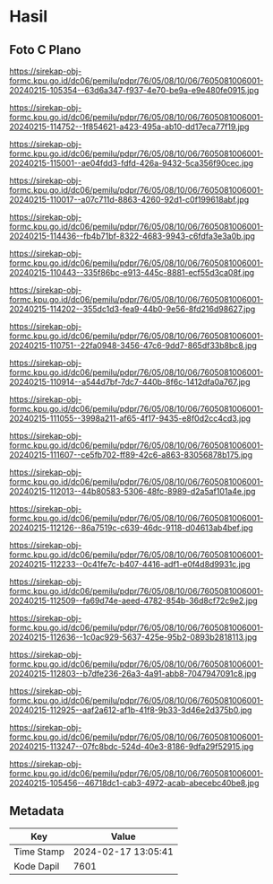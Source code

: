 # Hasil

## Foto C Plano

https://sirekap-obj-formc.kpu.go.id/dc06/pemilu/pdpr/76/05/08/10/06/7605081006001-20240215-105354--63d6a347-f937-4e70-be9a-e9e480fe0915.jpg

https://sirekap-obj-formc.kpu.go.id/dc06/pemilu/pdpr/76/05/08/10/06/7605081006001-20240215-114752--1f854621-a423-495a-ab10-dd17eca77f19.jpg

https://sirekap-obj-formc.kpu.go.id/dc06/pemilu/pdpr/76/05/08/10/06/7605081006001-20240215-115001--ae04fdd3-fdfd-426a-9432-5ca356f90cec.jpg

https://sirekap-obj-formc.kpu.go.id/dc06/pemilu/pdpr/76/05/08/10/06/7605081006001-20240215-110017--a07c711d-8863-4260-92d1-c0f199618abf.jpg

https://sirekap-obj-formc.kpu.go.id/dc06/pemilu/pdpr/76/05/08/10/06/7605081006001-20240215-114436--fb4b71bf-8322-4683-9943-c6fdfa3e3a0b.jpg

https://sirekap-obj-formc.kpu.go.id/dc06/pemilu/pdpr/76/05/08/10/06/7605081006001-20240215-110443--335f86bc-e913-445c-8881-ecf55d3ca08f.jpg

https://sirekap-obj-formc.kpu.go.id/dc06/pemilu/pdpr/76/05/08/10/06/7605081006001-20240215-114202--355dc1d3-fea9-44b0-9e56-8fd216d98627.jpg

https://sirekap-obj-formc.kpu.go.id/dc06/pemilu/pdpr/76/05/08/10/06/7605081006001-20240215-110751--22fa0948-3456-47c6-9dd7-865df33b8bc8.jpg

https://sirekap-obj-formc.kpu.go.id/dc06/pemilu/pdpr/76/05/08/10/06/7605081006001-20240215-110914--a544d7bf-7dc7-440b-8f6c-1412dfa0a767.jpg

https://sirekap-obj-formc.kpu.go.id/dc06/pemilu/pdpr/76/05/08/10/06/7605081006001-20240215-111055--3998a211-af65-4f17-9435-e8f0d2cc4cd3.jpg

https://sirekap-obj-formc.kpu.go.id/dc06/pemilu/pdpr/76/05/08/10/06/7605081006001-20240215-111607--ce5fb702-ff89-42c6-a863-83056878b175.jpg

https://sirekap-obj-formc.kpu.go.id/dc06/pemilu/pdpr/76/05/08/10/06/7605081006001-20240215-112013--44b80583-5306-48fc-8989-d2a5af101a4e.jpg

https://sirekap-obj-formc.kpu.go.id/dc06/pemilu/pdpr/76/05/08/10/06/7605081006001-20240215-112126--86a7519c-c639-46dc-9118-d04613ab4bef.jpg

https://sirekap-obj-formc.kpu.go.id/dc06/pemilu/pdpr/76/05/08/10/06/7605081006001-20240215-112233--0c41fe7c-b407-4416-adf1-e0f4d8d9931c.jpg

https://sirekap-obj-formc.kpu.go.id/dc06/pemilu/pdpr/76/05/08/10/06/7605081006001-20240215-112509--fa69d74e-aeed-4782-854b-36d8cf72c9e2.jpg

https://sirekap-obj-formc.kpu.go.id/dc06/pemilu/pdpr/76/05/08/10/06/7605081006001-20240215-112636--1c0ac929-5637-425e-95b2-0893b2818113.jpg

https://sirekap-obj-formc.kpu.go.id/dc06/pemilu/pdpr/76/05/08/10/06/7605081006001-20240215-112803--b7dfe236-26a3-4a91-abb8-7047947091c8.jpg

https://sirekap-obj-formc.kpu.go.id/dc06/pemilu/pdpr/76/05/08/10/06/7605081006001-20240215-112925--aaf2a612-af1b-41f8-9b33-3d46e2d375b0.jpg

https://sirekap-obj-formc.kpu.go.id/dc06/pemilu/pdpr/76/05/08/10/06/7605081006001-20240215-113247--07fc8bdc-524d-40e3-8186-9dfa29f52915.jpg

https://sirekap-obj-formc.kpu.go.id/dc06/pemilu/pdpr/76/05/08/10/06/7605081006001-20240215-105456--46718dc1-cab3-4972-acab-abecebc40be8.jpg


## Metadata

| Key        | Value               |
| ---------- | ------------------- |
| Time Stamp | 2024-02-17 13:05:41 |
| Kode Dapil | 7601                |




